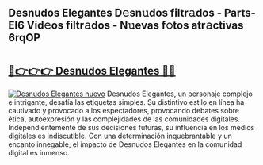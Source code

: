 ## Desnudos Elegantes D𝚎sn𝚞dos filtr𝚊dos - Parts-EI6 Vid𝚎os filtr𝚊dos - N𝚞evas f𝚘tos atr𝚊ctivas 6rqOP

# <h2><a href="http://mba0puk.tromn.icu/?c=Desnudos+Elegantes">🔗👉👉👉 Desnudos Elegantes 🔗🔗</a></h2>

[![Desnudos Elegantes nuevo](https://i.imgur.com/pEAQMta.gif)](http://mba0puk.tromn.icu/?c=Desnudos+Elegantes)
Desnudos Elegantes, un personaje complejo e intrigante, desafía las etiquetas simples. Su distintivo estilo en línea ha cautivado y provocado a los espectadores, provocando debates sobre ética, autoexpresión y las complejidades de las comunidades digitales. Independientemente de sus decisiones futuras, su influencia en los medios digitales es indiscutible. Con una determinación inquebrantable y un encanto innegable, el impacto de Desnudos Elegantes en la comunidad digital es inmenso.
